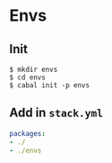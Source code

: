 # Envs

## Init
```shell
$ mkdir envs
$ cd envs
$ cabal init -p envs
```

## Add in `stack.yml`
```yaml
packages:
- ./
- ./envs
```